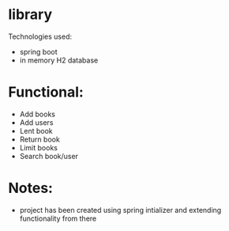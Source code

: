 # library
Technologies used:
- spring boot
- in memory H2 database
# Functional:
- Add books
- Add users
- Lent book
- Return book
- Limit books 
- Search book/user
# Notes:
- project has been created using spring intializer and extending functionality from there
